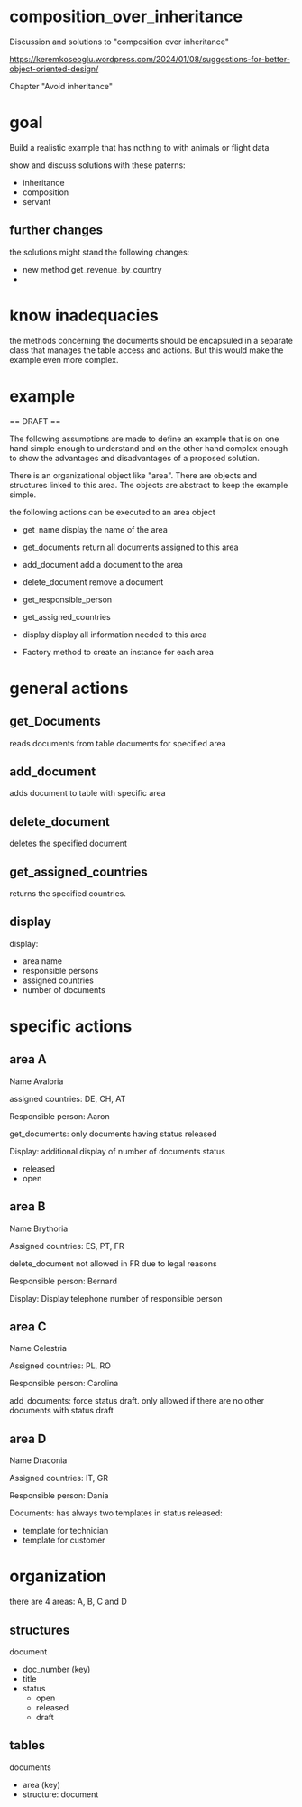 # composition_over_inheritance
Discussion and solutions to "composition over inheritance"

https://keremkoseoglu.wordpress.com/2024/01/08/suggestions-for-better-object-oriented-design/

Chapter "Avoid inheritance"

# goal
Build a realistic example that has nothing to with animals or flight data

show and discuss solutions with these paterns:
* inheritance
* composition
* servant

## further changes
the solutions might stand the following changes:
* new method get_revenue_by_country
* 

# know inadequacies
the methods concerning the documents should be encapsuled in a separate class that manages the table access and actions. But this would make the example even more complex.



# example

== DRAFT ==

The following assumptions are made to define an example that is on one hand simple enough to understand and on the other hand complex enough to show the advantages and disadvantages of a proposed solution.

There is an organizational object like "area".
There are objects and structures linked to this area.
The objects are abstract to keep the example simple.

the following actions can be executed to an area object

* get_name display the name of the area
* get_documents return all documents assigned to this area
* add_document add a document to the area
* delete_document remove a document
* get_responsible_person
* get_assigned_countries
* display display all information needed to this area

* Factory method to create an instance for each area

# general actions

## get_Documents 
reads documents from table documents for specified area

## add_document
adds document to table with specific area

## delete_document
deletes the specified document 

## get_assigned_countries
returns the specified countries. 

## display
display: 
- area name
- responsible persons
- assigned countries
- number of documents

# specific actions

## area A
Name Avaloria

assigned countries: DE, CH, AT

Responsible person: Aaron

get_documents: only documents having status released

Display: additional display of number of documents status 
* released
* open

## area B
Name Brythoria

Assigned countries: ES, PT, FR

delete_document not allowed in FR due to legal reasons

Responsible person: Bernard

Display: Display telephone number of responsible person

## area C
Name Celestria

Assigned countries: PL, RO

Responsible person: Carolina 

add_documents: force status draft. only allowed if there are no other documents with status draft

## area D
Name Draconia

Assigned countries: IT, GR

Responsible person: Dania

Documents: has always two templates in status released:
* template for technician
* template for customer

# organization

there are 4 areas:
A, B, C and D

## structures

document
* doc_number (key)
* title
* status
  * open
  * released
  * draft

## tables

documents
* area (key)
* structure: document
